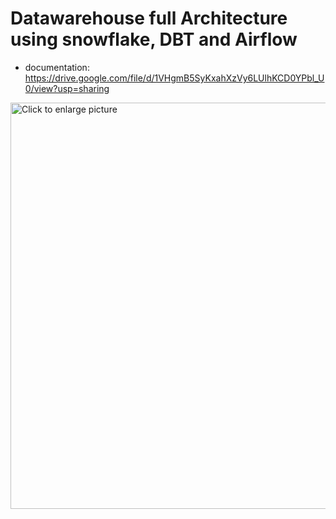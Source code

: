 # Datawarehouse full Architecture using snowflake,  DBT and Airflow

- documentation: https://drive.google.com/file/d/1VHgmB5SyKxahXzVy6LUlhKCD0YPbl_U0/view?usp=sharing


<a href="https://drive.google.com/uc?export=view&id=<1L2EwFw9Rm5Bq9eXvcgQvggQySnu8jzVI>"><img src="https://drive.google.com/uc?export=view&id=<1L2EwFw9Rm5Bq9eXvcgQvggQySnu8jzVI>" style="width: 650px; max-width: 100%; height: auto" title="Click to enlarge picture" />
